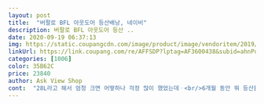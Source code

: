 ```yaml
---
layout: post 
title:  "버팔로 BFL 아웃도어 등산배낭, 네이비" 
description: 버팔로 BFL 아웃도어 등산 ..
date: 2020-09-19 06:37:13 
img: https://static.coupangcdn.com/image/product/image/vendoritem/2019/04/23/3297563662/a739c2e5-0363-4786-9f5e-91d6100325b2.jpg 
linkUrl: https://link.coupang.com/re/AFFSDP?lptag=AF3600438&subid=ahnPublicAsk&pageKey=37625308&itemId=138615314&vendorItemId=3297563662&traceid=V0-113-4926e8e93914e4b9 
categories: [1006] 
color: 35B62C 
price: 23840 
author: Ask View Shop 
cont:  "28L라고 해서 엄청 크면 어떻하나 걱정 많이 했었는데ᆢ<br/>6개월 동안 뭐 등산을 그리 많이 갔겠냐만을ᆢ<br/>가격대도 한겨울에는 다른 배낭 구매 계획이라 저렴한 놈으로 선택함<br/>가방도 크기에 비해 무겁지 않아서 만족합니다.<br/><br/>가벼운 등산이나 운동시 항상 들고 다니게 될것 같습니다.<br/><br/>가벼운 배낭을 찾는분들께 추천합니다!<br/>가슴버클과 허리버클은 모두 있습니다.<br/> 버클을 메니 확실히 무게가 더 분산되는 느낌이 있어 장시간 배낭을 메고 있어도 편하네요.<br/><br/>간단한 간식과 외투하나정도는 보관 가능함<br/>개인적으로는 조금만 더 컸으면 좋겠으나 그렇지 못해 아쉬움<br/>거치고 있는 1인임<br/>검색후 구매하게 되었음<br/>공용으로 사용해도 무방할 듯 합니다<br/>그래도 레인커버가 있어 좋음<br/>기존에 조그만 힙색만을 가지고 산을 올랐으나 날씨가 점점 추워지고<br/>내구성에 대한 상품평이 많아서 걱정을 했으나 받자마자 사용해 보았을때는 문제가 없어보이네요.<br/> 예상외로 꽤 튼튼해 보입니다.<br/><br/>너무 약한듯요.<br/><br/>너무 저렴한 가격에 득템한것 같아서 기분이 좋네요.<br/><br/>다소 아쉬운점이 있음<br/>등산가방 첫 구매하는거여서 18L와 28L중 엄청 고민하다가 신랑이 여유있게 옷도 넣으려면 좀 큰게 나을꺼라고 고집부려서 28L짜리로 요고 선택해서 구매했어요.<br/><br/>등산을 시작한지 얼마 않되서 뭐가 필요한지 몰라 시행착오를<br/>등판 쿠션도 꽤 두툼해서 오래 메고 있었는데도 전에 사용했던 배낭에 비해 매우 편했습니다.<br/><br/>레인커버 유무가 선택하는데 가장큰 부분이었음<br/>레인커버가 좀 허접해 보여서 별 하나 뺐어요.<br/><br/>로켓배송으로 구입해서 정말 빨리 왔습니다.<br/><br/>뭐 없는 것 보다야 그래도 레인커버 있는게 낫겠죠ᆢ<br/>배낭 크기가 크지는 않지만 가벼운 산행시 사용하기에 적당합니다.<br/><br/>별 또 하나 뺍니다.<br/><br/>비가 오는날은 산행을 가지는 않겠지만, 갑작스럽게 비나 눈이 온다면 요긴하게 사용할수 있을것 같습니다.<br/><br/>비슷한 가격대 다른 상품은 배낭 크기가 너무 작거나, 필요한 버클이 없거나, 레인커버가 없더군요.<br/><br/>사이드쪽으로 물병도 담을수 있는 포켓이 있어 조그만 크기에 보온병정도는 휴대가 가능하고 내부에 공간도 넉넉한편이라<br/>안쪽에도 포켓있고요.<br/><br/>약간 보랏빛도 나는 네이비 같은 블루라 그렇게 남성적인 느낌만 강하지도 않아요.<br/><br/>여러 번 멘 것도 아니고 메고 나갔다 들어오니 어깨끈 부분 실밥이 양쪽 끈 다 전부 다 헤지면서 풀리네요.<br/><br/>여름 지나니 어깨끈 끊어지고 여기 저기 다 터지듯이 천이 삭아서 돈 좀 더 주고 다른 상품 구매했습니다.<br/><br/>여성이 사용하기에도 그렇게 많이 크지 않습니다.<br/><br/>으 물만 두통 넣고 무게를 무겁게 한 것도 아닌데ᆢ<br/>이렇게 가방이 허술하다니 겁나서 못 메겠어요<br/>일단 가성비가 좋은 제품인것 같습니다.<br/><br/>있어 보온을 위한 외투등을 담기에는 상당히 부족하여<br/>저는 6개월만에 결국 다시 검색해서 다른 가방 구매했어요.<br/><br/>전체적으로 디자인도 무난하지만 여러가지 색상이 없어서<br/>최근 가족들과 동네산에 운동하러 다니는데 배낭이 필요해서 구입했습니다.<br/><br/>추천하고 싶지 않아지네요.<br/><br/>크기가 크지 않은만큼 배낭 무게가 매우 가볍습니다.<br/> 내부 수납은 생각보다 깊고 충분했습니다.<br/> 물건들 넣고 남는 공간에 얇은 점퍼까지 넣을수 있었어요.<br/><br/>" 
---
```

